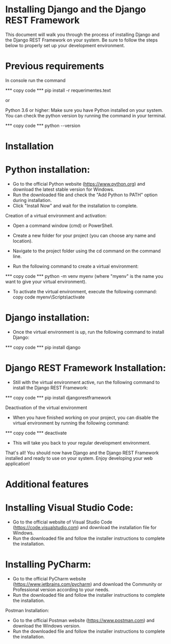 # Installing Django and the Django REST Framework

This document will walk you through the process of installing Django and the Django REST Framework on your system. Be sure to follow the steps below to properly set up your development environment.

# Previous requirements

In console run the command

*** copy code ***
pip install -r requerimentes.text 

or

Python 3.6 or higher: Make sure you have Python installed on your system. You can check the python version by running the command in your terminal.

*** copy code ***
python --version 

# Installation

# Python installation:

- Go to the official Python website (https://www.python.org) and download the latest stable version for Windows.
- Run the downloaded file and check the "Add Python to PATH" option during installation.
- Click "Install Now" and wait for the installation to complete.

Creation of a virtual environment and activation:

- Open a command window (cmd) or PowerShell.

- Create a new folder for your project (you can choose any name and location).
- Navigate to the project folder using the cd command on the command line.
- Run the following command to create a virtual environment:

*** copy code ***
python -m venv myenv
(where "myenv" is the name you want to give your virtual environment).

- To activate the virtual environment, execute the following command:
copy code
myenv\Scripts\activate

# Django installation:

- Once the virtual environment is up, run the following command to install Django:

*** copy code ***
pip install django

# Django REST Framework Installation:

- Still with the virtual environment active, run the following command to install the Django REST Framework:

*** copy code ***
pip install djangorestframework

Deactivation of the virtual environment
- When you have finished working on your project, you can disable the virtual environment by running the following command:

*** copy code ***
deactivate

- This will take you back to your regular development environment.

That's all! You should now have Django and the Django REST Framework installed and ready to use on your system. Enjoy developing your web application!

# Additional features

# Installing Visual Studio Code:

- Go to the official website of Visual Studio Code (https://code.visualstudio.com) and download the installation file for Windows.
- Run the downloaded file and follow the installer instructions to complete the installation.

# Installing PyCharm:

- Go to the official PyCharm website (https://www.jetbrains.com/pycharm) and download the Community or Professional version according to your needs.
- Run the downloaded file and follow the installer instructions to complete the installation.

Postman Installation:
- Go to the official Postman website (https://www.postman.com) and download the Windows version.
- Run the downloaded file and follow the installer instructions to complete the installation.